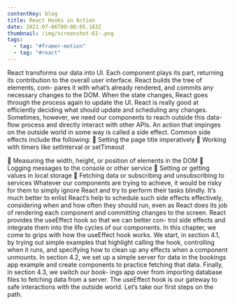 ```yaml
---
contentKey: blog
title: React Hooks in Action
date: 2021-07-06T09:08:05.183Z
thumbnail: /img/screenshot-61-.png
tags:
  - tag: "#framer-motion"
  - tag: "#react"
---
```

React transforms our data into UI. Each component plays its part, returning its
contribution to the overall user interface. React builds the tree of elements, com-
pares it with what’s already rendered, and commits any necessary changes to the
DOM. When the state changes, React goes through the process again to update the
UI. React is really good at efficiently deciding what should update and scheduling
any changes. 
 Sometimes, however, we need our components to reach outside this data-flow
process and directly interact with other APIs. An action that impinges on the outside
world in some way is called a side effect. Common side effects include the following:
 Setting the page title imperatively
 Working with timers like setInterval or setTimeout



 Measuring the width, height, or position of elements in the DOM
 Logging messages to the console or other service
 Setting or getting values in local storage
 Fetching data or subscribing and unsubscribing to services
Whatever our components are trying to achieve, it would be risky for them to simply
ignore React and try to perform their tasks blindly. It’s much better to enlist React’s
help to schedule such side effects effectively, considering when and how often they
should run, even as React does its job of rendering each component and committing
changes to the screen. React provides the useEffect hook so that we can better con-
trol side effects and integrate them into the life cycles of our components.
 In this chapter, we come to grips with how the useEffect hook works. We start, in
section 4.1, by trying out simple examples that highlight calling the hook, controlling
when it runs, and specifying how to clean up any effects when a component unmounts.
In section 4.2, we set up a simple server for data in the bookings app example and create
components to practice fetching that data. Finally, in section 4.3, we switch our book-
ings app over from importing database files to fetching data from a server.
 The useEffect hook is our gateway to safe interactions with the outside world.
Let’s take our first steps on the path.